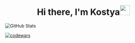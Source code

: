 <h1 align="center">Hi there, I'm Kostya<img src="https://github.com/blackcater/blackcater/raw/main/images/Hi.gif" height="32"/></h1>

![GitHub Stats](https://github-readme-stats-sigma-five.vercel.app/api?username=Glow3r&theme=dark)

[![codewars](https://www.codewars.com/users/Glow3r/badges/large)](https://www.codewars.com/users/Glow3r)  
